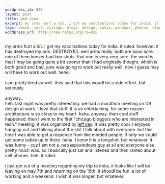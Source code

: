 ```yaml
--- 
wordpress_id: 828
layout: post
title: god damn.
excerpt: my arms hurt a lot. I got my vaccinations today for india. it ruled. however. it has destroyed my arm. DESTROYED. well arms really. both are sooo sore. one of them hoever had two shots. that one is very very sore. the word is that I may be going quite a bit sooner than I had originally thought. which is both good and bad. june was going to work out really well. now I guess may will have to work o...
tags: phone, cell, chicago, blogs, design, india, windows, phones, blogger
wordpress_url: http://new.nata2.org/?p=828
---
```

my arms hurt a lot. I got my vaccinations today for india. it ruled. however. it has destroyed my arm. DESTROYED. well arms really. both are sooo sore. one of them hoever had two shots. that one is very very sore. the word is that I may be going quite a bit sooner than I had originally thought. which is both good and bad. june was going to work out really well. now I guess may will have to work out well. hehe. <br/><br/>i am pretty tired as well. they said that this woudl be a side effect. but seriously. <br/><br/>anyway.. 
<br/>
heh. last night was pretty interesting. we had a marathon meeting on DB design at work. I love that stuff. it is so entertaining. for some reason architecture is so close to my heart. haha. anyway. then cool stuff happened. then I went to the first "chicago bloggers who are interested in tech." meeting. it was organized by <a href="http://weblogs.asp.net/jkey">jeff key</a>. it was pretty cool. I enjoyed hanging out and talking about the shit I talk about with everyone. but this time I was able to get a response from like minded people. if only we could get some ladies up in there. haha. I konw it is a longshot. but whatever. it was funny - cuz I am not a .net/asp/windows guy at all and everyone else pretty much was. so I basically just sat and listened and then ranted about cell phones. heh. it ruled. <br/><br/>i just got out of a meeting regarding my trip to india. it looks like I will be leaving on may 7th and returning on the 16th. it shoudl be fun. a lot of working and a weekend. I wish it was longer. but whatever. 
